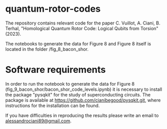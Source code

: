 # quantum-rotor-codes

The repository contains relevant code for the paper C. Vuillot, A. Ciani, B. Terhal, "Homological Quantum Rotor Code: Logical Qubits from Torsion" (2023).

The notebooks to generate the data for Figure 8 and Figure 8 itself is located in the folder /fig_8_bacon_shor.  

# Software requirements

In order to run the notebook to generate the data for Figure 8 (fig_9_bacon_shor/bacon_shor_code_levels.ipynb)
it is necessary to install the package "pysqkit" for the study of superconducting circuits. 
The package is available at https://github.com/cianibegood/pysqkit.git, where instructions for the installation
can be found.

If you have difficulties in reproducing the results please write an email to alessandrociani89@gmail.com.



